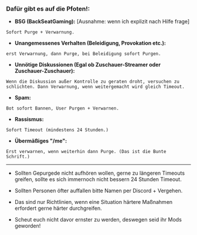 ### Dafür gibt es auf die Pfoten!:

- **BSG (BackSeatGaming):** [Ausnahme: wenn ich explizit nach Hilfe frage]

 `Sofort Purge + Verwarnung.`

- **Unangemessenes Verhalten (Beleidigung, Provokation etc.):**

 `erst Verwarnung, dann Purge, bei Beleidigung sofort Purgen.`

- **Unnötige Diskussionen (Egal ob Zuschauer-Streamer oder Zuschauer-Zuschauer):**

`Wenn die Diskussion außer Kontrolle zu geraten droht, versuchen zu schlichten. Dann Verwarnung, wenn weitergemacht wird gleich Timeout.`

- **Spam:**

`Bot sofort Bannen, User Purgen + Verwarnen.`

- **Rassismus:**

`Sofort Timeout (mindestens 24 Stunden.)`


 - **Übermäßiges "/me":**
 
`Erst verwarnen, wenn weiterhin dann Purge. (Das ist die Bunte Schrift.)`

---

- Sollten Gepurgede nicht aufhören wollen, gerne zu längeren Timeouts greifen, sollte es sich immernoch nicht bessern 24 Stunden Timeout.

- Sollten Personen öfter auffallen bitte Namen per Discord + Vergehen.

- Das sind nur Richtlinien, wenn eine Situation härtere Maßnahmen erfordert gerne härter durchgreifen.

- Scheut euch nicht davor ernster zu werden, deswegen seid ihr Mods geworden!
